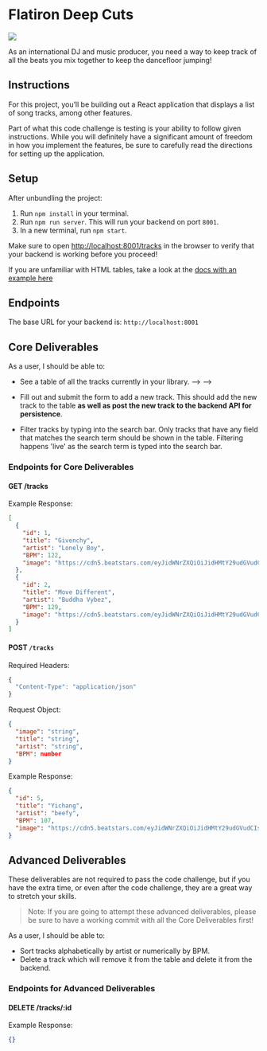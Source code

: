 # Flatiron Deep Cuts

![](./finished-project.png)

As an international DJ and music producer, you need a way to keep track of all the beats you mix together to keep the dancefloor jumping!

## Instructions

For this project, you’ll be building out a React application that displays a
list of song tracks, among other features.

Part of what this code challenge is testing is your ability to follow given
instructions. While you will definitely have a significant amount of freedom in
how you implement the features, be sure to carefully read the directions for
setting up the application.

## Setup

After unbundling the project:

1. Run `npm install` in your terminal.
2. Run `npm run server`. This will run your backend on port `8001`.
3. In a new terminal, run `npm start`.

Make sure to open
[http://localhost:8001/tracks](http://localhost:8001/tracks) in the
browser to verify that your backend is working before you proceed!

If you are unfamiliar with HTML tables, take a look at the
[docs with an example here](https://www.w3schools.com/html/html_tables.asp)

## Endpoints

The base URL for your backend is: `http://localhost:8001`

## Core Deliverables

As a user, I should be able to:

- See a table of all the tracks currently in your library. --> -->

- Fill out and submit the form to add a new track. This should add the new track to the table **as well as post the new track to the backend API for persistence**.

- Filter tracks by typing into the search bar. Only tracks that have any field that matches the search term should be shown in the table. Filtering happens 'live' as the search term is typed into the search bar.

### Endpoints for Core Deliverables

#### GET /tracks

Example Response:

```json
[
  {
    "id": 1,
    "title": "Givenchy",
    "artist": "Lonely Boy",
    "BPM": 122,
    "image": "https://cdn5.beatstars.com/eyJidWNrZXQiOiJidHMtY29udGVudCIsImtleSI6InVzZXJzL3Byb2QvMTUxMzAyMi9pbWFnZS9rODlZRzAxclh0VXkvY2djZmd4ZmcuanBnIiwiZWRpdHMiOnsicmVzaXplIjp7ImZpdCI6ImZpbGwiLCJ3aWR0aCI6MjQwLCJoZWlnaHQiOjI0MH19fQ==?t=1638295080242"
  },
  {
    "id": 2,
    "title": "Move Different",
    "artist": "Buddha Vybez",
    "BPM": 129,
    "image": "https://cdn5.beatstars.com/eyJidWNrZXQiOiJidHMtY29udGVudCIsImtleSI6InVzZXJzL3Byb2QvNDkxNTQ2L2ltYWdlL0NMeFd0R09QaEM0Ty9tb3ZlZGlmZmVyZW50LmpwZyIsImVkaXRzIjp7InJlc2l6ZSI6eyJmaXQiOiJmaWxsIiwid2lkdGgiOjI0MCwiaGVpZ2h0IjoyNDB9fX0=?t=1639408815480"
  }
]
```

#### POST `/tracks`

Required Headers:

```js
{
  "Content-Type": "application/json"
}
```

Request Object:

```json
{
  "image": "string",
  "title": "string",
  "artist": "string",
  "BPM": number
}
```

Example Response:

```json
{
  "id": 5,
  "title": "Yichang",
  "artist": "beefy",
  "BPM": 107,
  "image": "https://cdn5.beatstars.com/eyJidWNrZXQiOiJidHMtY29udGVudCIsImtleSI6InVzZXJzL3Byb2QvODI0NDExL2ltYWdlL0EzRkRJQjlHQkJTRC8yMDIyMDEyOC5wbmciLCJlZGl0cyI6eyJyZXNpemUiOnsiZml0IjoiZmlsbCIsIndpZHRoIjoyNDAsImhlaWdodCI6MjQwfX19?t=1643380284285"
}
```

## Advanced Deliverables

These deliverables are not required to pass the code challenge, but if you have
the extra time, or even after the code challenge, they are a great way to
stretch your skills.

> Note: If you are going to attempt these advanced deliverables, please be sure
> to have a working commit with all the Core Deliverables first!

As a user, I should be able to:

- Sort tracks alphabetically by artist or numerically by BPM.
- Delete a track which will remove it from the table and delete it from the backend.

### Endpoints for Advanced Deliverables

#### DELETE /tracks/:id

Example Response:

```json
{}
```
